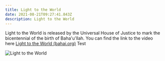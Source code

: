 ```yaml
---
title: Light to the World
date: 2021-08-21T09:27:41.843Z
description: Light to the World
---
```

Light to the World is released by the Universal House of Justice to mark the bicentennial of the birth of Baha'u'llah.  You can find the link to the video here [](https://www.youtube.com/watch?v=0h9hLL3JFnI)[Light to the World (bahai.org)](https://www.bahai.org/light-to-the-world/) Test

![Light to the World](6.png "Light to the World")